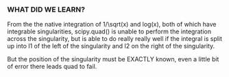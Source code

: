 ### WHAT DID WE LEARN? 
From the the native integration of 1/\sqrt(x) and log(x), both of which have integrable singularities, scipy.quad() is unable to perform the integration across the singularity, but is able to do really really well if the integral is split up into I1 of the left of the singularity and I2 on the right of the singularity. 

But the position of the singularity must be EXACTLY known, even a little bit of error there leads quad to fail.
